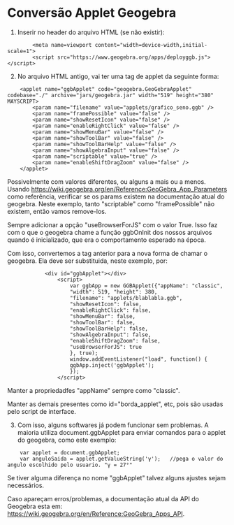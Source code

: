 # Conversão Applet Geogebra

1) Inserir no header do arquivo HTML (se não existir):

```
        <meta name=viewport content="width=device-width,initial-scale=1">  
        <script src="https://www.geogebra.org/apps/deployggb.js"></script>
```
    
2) No arquivo HTML antigo, vai ter uma tag de applet da seguinte forma:

```
    <applet name="ggbApplet" code="geogebra.GeoGebraApplet" codebase="./" archive="jars/geogebra.jar" width="519" height="380" MAYSCRIPT>
        <param name="filename" value="applets/grafico_seno.ggb" />
        <param name="framePossible" value="false" />
        <param name="showResetIcon" value="false" />
        <param name="enableRightClick" value="false" />
        <param name="showMenuBar" value="false" />
        <param name="showToolBar" value="false" />
        <param name="showToolBarHelp" value="false" />
        <param name="showAlgebraInput" value="false" />
        <param name="scriptable" value="true" />
        <param name="enableShiftDragZoom" value="false" />
    </applet>
```

Possivelmente com valores diferentes, ou alguns a mais ou a menos. Usando https://wiki.geogebra.org/en/Reference:GeoGebra_App_Parameters como referência, verificar se os params existem na documentação atual do geogebra. Neste exemplo, tanto "scriptable" como "framePossible" não existem, então vamos remove-los.

Sempre adicionar a opção "useBrowserForJS" com o valor True. Isso faz com o que o geogebra chame a função ggbOnInit dos nossos arquivos quando é inicializado, que era o comportamento esperado na época.

Com isso, convertemos a tag <applet> anterior para a nova forma de chamar o geogebra. Ela deve ser substituida, neste exemplo, por:

```
            <div id="ggbApplet"></div> 
                <script>  
                    var ggbApp = new GGBApplet({"appName": "classic", 
                    "width": 519, "height": 380, 
                    "filename": "applets/blablabla.ggb",
                    "showResetIcon": false,
                    "enableRightClick": false,
                    "showMenuBar": false,
                    "showToolBar": false,
                    "showToolBarHelp": false,
                    "showAlgebraInput": false,
                    "enableShiftDragZoom": false,
                    "useBrowserForJS": true                
                    }, true);
                    window.addEventListener("load", function() { 
                    ggbApp.inject('ggbApplet');
                    });
                </script>
```

Manter a propriedadfes "appName" sempre como "classic".

Manter as demais <divs> presentes como id="borda_applet", etc, pois são usadas pelo script de interface.

3) Com isso, alguns softwares já podem funcionar sem problemas. A maioria utiliza document.ggbApplet para enviar comandos para o applet do geogebra, como este exemplo:

```
	var applet = document.ggbApplet;
	var anguloSaida = applet.getValueString('γ');	//pega o valor do angulo escolhido pelo usuario. "γ = 27°"
```

Se tiver alguma diferença no nome "ggbApplet" talvez alguns ajustes sejam necessários.

Caso apareçam erros/problemas, a documentação atual da API do Geogebra esta em: https://wiki.geogebra.org/en/Reference:GeoGebra_Apps_API.
